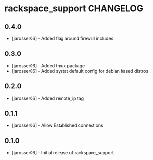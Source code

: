 rackspace_support CHANGELOG
============================

0.4.0
-----
- [jarosser06] - Added flag around firewall includes

0.3.0
-----
- [jarosser06] - Added tmux package
- [jarosser06] - Added systat default config for debian based distros

0.2.0
-----
- [jarosser06] - Added remote_ip tag

0.1.1
-----
- [jarosser06] - Allow Established connections

0.1.0
-----
- [jarosser06] - Initial release of rackspace_support
